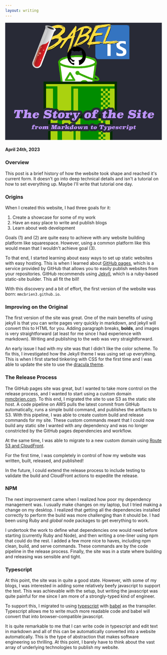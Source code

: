 ```yaml
---
layout: writing 
---
```


![](.././assets/howItsMade.png)

#### April 24th, 2023

### Overview
This post is a brief history of how the website took shape and reached
it's current form. It doesn't go into deep technical details and isn't a
tutorial on how to set everything up. Maybe I'll write that tutorial one
day.

### Origins 

When I created this website, I had three goals for it:
1. Create a showcase for some of my work
2. Have an easy place to write and publish blogs
3. Learn about web development

Goals (1) and (2) are quite easy to achieve with any website
building platform like squarespace. However, using a common
platform like this would mean that I wouldn't achieve goal (3).

To that end, I started learning about easy ways to set up
static websites with easy hosting. This is when I learned about
[GitHub pages](https://docs.github.com/en/pages), which is a service
provided by GitHub that allows you to easily publish websites
from your repositories. GitHub recommends using [Jekyll](https://jekyllrb.com),
which is a ruby-based static-site builder. This all fit the bill!

With this discovery and a bit of effort, the first version of the
website was born: `mmcbrien3.github.io`.

### Improving on the Original

The first version of the site was great. One of the main benefits of using
jekyll is that you can write pages very quickly in markdown, and jekyll
will convert this to HTML for you. Adding paragraph breaks, **bolds**, and
images is very straightforward (at least for me since I had experience with
markdown). Writing and publishing to the web was very straightforward.

An early issue I had with my site was that I didn't like the color scheme. To
fix this, I investigated how the Jekyll theme I was using set up everything. This
is when I first started tinkering with CSS for the first time and I was able
to update the site to use the [dracula theme](https://draculatheme.com).

### The Release Process

The GitHub pages site was great, but I wanted to take more control on the release process,
and I wanted to start using a custom domain [mmcbrien.com](mmcbrien.com). To this end,
I migrated the site to use S3 as the static site host. A code pipeline on AWS pulls
the latest commit from GitHub automatically, runs a simple build command, and publishes
the artifacts to S3. With this pipeline, I was able to create custom build and release commands for my site. 
These custom commands meant that I could now build any static site I wanted with any dependency
and was no longer constricted by the GitHub pages dependencies and workflow.

At the same time, I was able to migrate to a new custom domain using 
[Route 53 and CloudFront](https://docs.aws.amazon.com/AmazonS3/latest/userguide/website-hosting-custom-domain-walkthrough.html).

For the first time, I was completely in control of how my website was written, built,
released, and published!

In the future, I could extend the release process to include testing to validate the build
and CloudFront actions to expedite the release.

### NPM

The next improvement came when I realized how poor my dependency management was. I usually make changes on
my laptop, but I tried making a change on my desktop. I realized that getting all the dependencies installed
correctly to perform the build was more challenging than it should be. I had been using Ruby and
*global* node packages to get everything to work.

I undertook the work to define what dependencies one would need before starting (currently Ruby and Node), and
then writing a one-liner using npm that could do the rest. I added a few more nice to haves, including npm
clean, build, and serve commands. These commands are by the code pipeline in the release process.
Finally, the site was in a state where building and releasing was sensible and tight.

### Typescript

At this point, the site was in quite a good state. However, with some of my blogs, I was interested
in adding some relatively beefy javascript to support the text. This was achievable with the setup,
but writing the javascript was quite painful for me since I am more of a strongly-typed kind of engineer.

To support this, I migrated to using [typescript](https://www.typescriptlang.org/) with [babel](https://babeljs.io/) 
as the transpiler. Typescript allows me to write much more readable code and babel will convert that into
browser-compatible javascript.

It is quite remarkable to me that I can write code in typescript and edit text in markdown and all of this
can be automatically converted into a website automatically. This is the type of abstraction that makes
software engineering so thrilling. At this point, I barely have to think about the vast array of underlying
technologies to publish my website.